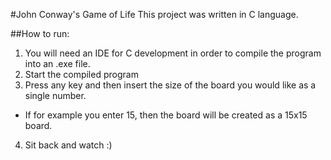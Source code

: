 #John Conway's Game of Life
This project was written in C language.

##How to run:
1. You will need an IDE for C development in order to compile the program into an .exe file.
2. Start the compiled program
3. Press any key and then insert the size of the board you would like as a single number.
* If for example you enter 15, then the board will be created as a 15x15 board.
4. Sit back and watch :)
